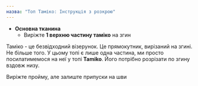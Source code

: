 ```yaml
---
назва: "Топ Таміко: Інструкція з розкрою"
---
```


- **Основна тканина**
  - Виріжте **1 верхню частину таміко** на згин

Таміко - це безвідходний візерунок. Це прямокутник, вирізаний на згині. Не більше того. У цьому топі є лише одна частина, ми просто посилатимемося на неї у топі **Tamiko**. Його потрібно розрізати по згину вздовж низу.

<Note>

Виріжте пройму, але залиште припуски на шви

</Note>
